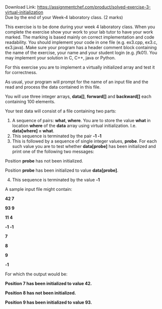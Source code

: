Download Link: https://assignmentchef.com/product/solved-exercise-3-virtual-initialization
<br>
Due by the end of your Week‐4 laboratory class.                                                                               (2 marks)

This exercise is to be done during your week 4 laboratory class. When you complete the exercise show your work to your lab tutor to have your work marked. The marking is based mainly on correct implementation and code readability. You should implement your code in one file (e.g. ex3.cpp, ex3.c, ex3.java). Make sure your program has a header comment block containing the name of the exercise, your name and your student login (e.g. jfk01). You may implement your solution in C, C++, java or Python.




For this exercise you are to implement a virtually initialized array and test it for correctness.




As usual, your program will prompt for the name of an input file and the read and process the data contained in this file.




You will use three integer arrays, <strong>data[]</strong>, <strong>forward[]</strong> and <strong>backward[]</strong> each containing 100 elements.




Your test data will consist of a file containing two parts:

<ol>

 <li>A sequence of pairs: <strong>what</strong>,<strong> where</strong>. You are to store the value <strong>what</strong> in location <strong>where</strong> of the <strong>data</strong> array using virtual initialization. I.e. <strong>data[where] = what</strong>.</li>

 <li>This sequence is terminated by the pair <strong>‐1 ‐1</strong></li>

 <li>This is followed by a sequence of single integer values, <strong>probe</strong>. For each such value you are to test whether <strong>data[probe]</strong> has been initialized and print one of the following two messages:</li>

</ol>

Position <strong>probe</strong> has not been initialized.

Position <strong>probe</strong> has been initialized to value <strong>data[probe]</strong>.

<ol start="4">

 <li>This sequence is terminated by the value <strong>‐1</strong></li>

</ol>

A sample input file might contain:




<strong>42 7 </strong>

<strong>93 9 </strong>

<strong>11 4 </strong>

<strong>‐1 ‐1 </strong>

<strong>7 </strong>

<strong>8 </strong>

<strong>9 </strong>

<strong>‐1 </strong>

<strong> </strong>

For which the output would be:




<strong>Position 7 has been initialized to value 42. </strong>

<strong>Position 8 has not been initialized. </strong>

<strong>Position 9 has been initialized to value 93. </strong>

<strong> </strong>


